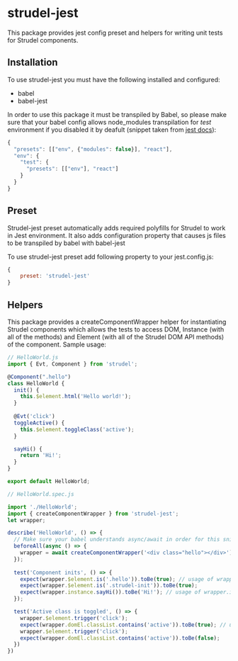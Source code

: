 # strudel-jest

This package provides jest config preset and helpers for writing unit tests for Strudel components.

## Installation

To use strudel-jest you must have the following installed and configured:

* babel
* babel-jest

In order to use this package it must be transpiled by Babel, so please make sure that your babel config allows 
node_modules transpilation for *test* environment if you disabled it by deafult (snippet taken from [jest docs](https://jestjs.io/docs/en/22.x/getting-started.html)):

```javascript
{
  "presets": [["env", {"modules": false}], "react"],
  "env": {
    "test": {
      "presets": [["env"], "react"]
    }
  }
}
```

## Preset

Strudel-jest preset automatically adds required polyfills for Strudel to work in Jest environment. It also adds 
configuration property that causes js files to be transpiled by babel with babel-jest

To use strudel-jest preset add following property to your jest.config.js:

```javascript
{
    preset: 'strudel-jest'
}
```

## Helpers

This package provides a createComponentWrapper helper for instantiating Strudel components which allows the tests to 
access DOM, Instance (with all of the methods) and Element (with all of the Strudel DOM API methods) of the component.
Sample usage:

```javascript
// HelloWorld.js
import { Evt, Component } from 'strudel';

@Component(".hello")
class HelloWorld {
  init() {
    this.$element.html('Hello world!');
  }
  
  @Evt('click')
  toggleActive() {
    this.$element.toggleClass('active');
  }

  sayHi() {
    return 'Hi!';
  }
}

export default HelloWorld;
```

```javascript
// HelloWorld.spec.js

import './HelloWorld';
import { createComponentWrapper } from 'strudel-jest';
let wrapper;

describe('HelloWorld', () => {
  // Make sure your babel understands async/await in order for this snippet to work
  beforeAll(async () => {
    wrapper = await createComponentWrapper('<div class="hello"></div>');
  });
  
  test('Component inits', () => {
    expect(wrapper.$element.is('.hello')).toBe(true); // usage of wrapper.$element
    expect(wrapper.$element.is('.strudel-init')).toBe(true);
    expect(wrapper.instance.sayHi()).toBe('Hi!'); // usage of wrapper.instance
  });

  test('Active class is toggled', () => {
    wrapper.$element.trigger('click');
    expect(wrapper.domEl.classList.contains('active')).toBe(true); // usage of wrapper.domEl
    wrapper.$element.trigger('click');
    expect(wrapper.domEl.classList.contains('active')).toBe(false);
  })
})
```
